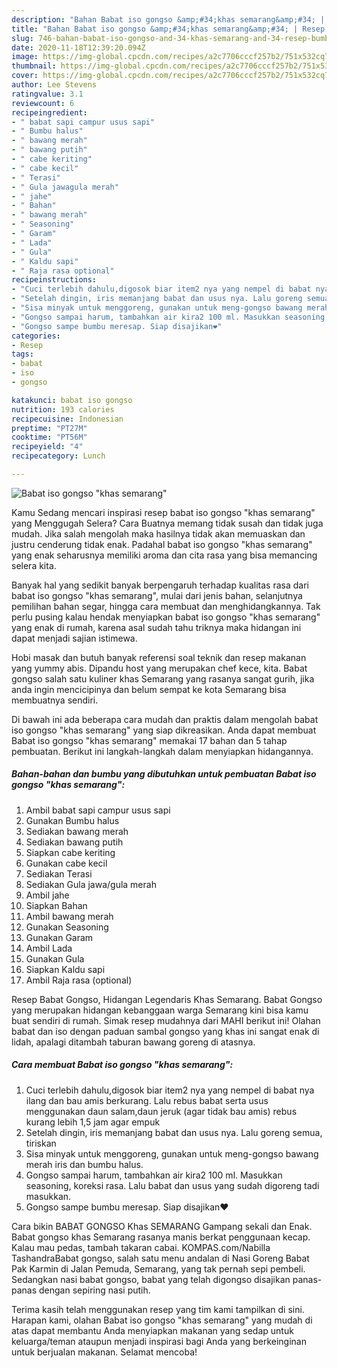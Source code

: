 ```yaml
---
description: "Bahan Babat iso gongso &amp;#34;khas semarang&amp;#34; | Resep Bumbu Babat iso gongso &amp;#34;khas semarang&amp;#34; Yang Mudah Dan Praktis"
title: "Bahan Babat iso gongso &amp;#34;khas semarang&amp;#34; | Resep Bumbu Babat iso gongso &amp;#34;khas semarang&amp;#34; Yang Mudah Dan Praktis"
slug: 746-bahan-babat-iso-gongso-and-34-khas-semarang-and-34-resep-bumbu-babat-iso-gongso-and-34-khas-semarang-and-34-yang-mudah-dan-praktis
date: 2020-11-18T12:39:20.094Z
image: https://img-global.cpcdn.com/recipes/a2c7706cccf257b2/751x532cq70/babat-iso-gongso-khas-semarang-foto-resep-utama.jpg
thumbnail: https://img-global.cpcdn.com/recipes/a2c7706cccf257b2/751x532cq70/babat-iso-gongso-khas-semarang-foto-resep-utama.jpg
cover: https://img-global.cpcdn.com/recipes/a2c7706cccf257b2/751x532cq70/babat-iso-gongso-khas-semarang-foto-resep-utama.jpg
author: Lee Stevens
ratingvalue: 3.1
reviewcount: 6
recipeingredient:
- " babat sapi campur usus sapi"
- " Bumbu halus"
- " bawang merah"
- " bawang putih"
- " cabe keriting"
- " cabe kecil"
- " Terasi"
- " Gula jawagula merah"
- " jahe"
- " Bahan"
- " bawang merah"
- " Seasoning"
- " Garam"
- " Lada"
- " Gula"
- " Kaldu sapi"
- " Raja rasa optional"
recipeinstructions:
- "Cuci terlebih dahulu,digosok biar item2 nya yang nempel di babat nya ilang dan bau amis berkurang. Lalu rebus babat serta usus menggunakan daun salam,daun jeruk (agar tidak bau amis) rebus kurang lebih 1,5 jam agar empuk"
- "Setelah dingin, iris memanjang babat dan usus nya. Lalu goreng semua, tiriskan"
- "Sisa minyak untuk menggoreng, gunakan untuk meng-gongso bawang merah iris dan bumbu halus."
- "Gongso sampai harum, tambahkan air kira2 100 ml. Masukkan seasoning, koreksi rasa. Lalu babat dan usus yang sudah digoreng tadi masukkan."
- "Gongso sampe bumbu meresap. Siap disajikan❤"
categories:
- Resep
tags:
- babat
- iso
- gongso

katakunci: babat iso gongso 
nutrition: 193 calories
recipecuisine: Indonesian
preptime: "PT27M"
cooktime: "PT56M"
recipeyield: "4"
recipecategory: Lunch

---
```



![Babat iso gongso &#34;khas semarang&#34;](https://img-global.cpcdn.com/recipes/a2c7706cccf257b2/751x532cq70/babat-iso-gongso-khas-semarang-foto-resep-utama.jpg)

Kamu Sedang mencari inspirasi resep babat iso gongso &#34;khas semarang&#34; yang Menggugah Selera? Cara Buatnya memang tidak susah dan tidak juga mudah. Jika salah mengolah maka hasilnya tidak akan memuaskan dan justru cenderung tidak enak. Padahal babat iso gongso &#34;khas semarang&#34; yang enak seharusnya memiliki aroma dan cita rasa yang bisa memancing selera kita.

Banyak hal yang sedikit banyak berpengaruh terhadap kualitas rasa dari babat iso gongso &#34;khas semarang&#34;, mulai dari jenis bahan, selanjutnya pemilihan bahan segar, hingga cara membuat dan menghidangkannya. Tak perlu pusing kalau hendak menyiapkan babat iso gongso &#34;khas semarang&#34; yang enak di rumah, karena asal sudah tahu triknya maka hidangan ini dapat menjadi sajian istimewa.

Hobi masak dan butuh banyak referensi soal teknik dan resep makanan yang yummy abis. Dipandu host yang merupakan chef kece, kita. Babat gongso salah satu kuliner khas Semarang yang rasanya sangat gurih, jika anda ingin mencicipinya dan belum sempat ke kota Semarang bisa membuatnya sendiri.


Di bawah ini ada beberapa cara mudah dan praktis dalam mengolah babat iso gongso &#34;khas semarang&#34; yang siap dikreasikan. Anda dapat membuat Babat iso gongso &#34;khas semarang&#34; memakai 17 bahan dan 5 tahap pembuatan. Berikut ini langkah-langkah dalam menyiapkan hidangannya.

<!--inarticleads1-->

##### Bahan-bahan dan bumbu yang dibutuhkan untuk pembuatan Babat iso gongso &#34;khas semarang&#34;:

1. Ambil  babat sapi campur usus sapi
1. Gunakan  Bumbu halus
1. Sediakan  bawang merah
1. Sediakan  bawang putih
1. Siapkan  cabe keriting
1. Gunakan  cabe kecil
1. Sediakan  Terasi
1. Sediakan  Gula jawa/gula merah
1. Ambil  jahe
1. Siapkan  Bahan
1. Ambil  bawang merah
1. Gunakan  Seasoning
1. Gunakan  Garam
1. Ambil  Lada
1. Gunakan  Gula
1. Siapkan  Kaldu sapi
1. Ambil  Raja rasa (optional)


Resep Babat Gongso, Hidangan Legendaris Khas Semarang. Babat Gongso yang merupakan hidangan kebanggaan warga Semarang kini bisa kamu buat sendiri di rumah. Simak resep mudahnya dari MAHI berikut ini! Olahan babat dan iso dengan paduan sambal gongso yang khas ini sangat enak di lidah, apalagi ditambah taburan bawang goreng di atasnya. 

<!--inarticleads2-->

##### Cara membuat Babat iso gongso &#34;khas semarang&#34;:

1. Cuci terlebih dahulu,digosok biar item2 nya yang nempel di babat nya ilang dan bau amis berkurang. Lalu rebus babat serta usus menggunakan daun salam,daun jeruk (agar tidak bau amis) rebus kurang lebih 1,5 jam agar empuk
1. Setelah dingin, iris memanjang babat dan usus nya. Lalu goreng semua, tiriskan
1. Sisa minyak untuk menggoreng, gunakan untuk meng-gongso bawang merah iris dan bumbu halus.
1. Gongso sampai harum, tambahkan air kira2 100 ml. Masukkan seasoning, koreksi rasa. Lalu babat dan usus yang sudah digoreng tadi masukkan.
1. Gongso sampe bumbu meresap. Siap disajikan❤


Cara bikin BABAT GONGSO Khas SEMARANG Gampang sekali dan Enak. Babat gongso khas Semarang rasanya manis berkat penggunaan kecap. Kalau mau pedas, tambah takaran cabai. KOMPAS.com/Nabilla TashandraBabat gongso, salah satu menu andalan di Nasi Goreng Babat Pak Karmin di Jalan Pemuda, Semarang, yang tak pernah sepi pembeli. Sedangkan nasi babat gongso, babat yang telah digongso disajikan panas-panas dengan sepiring nasi putih. 

Terima kasih telah menggunakan resep yang tim kami tampilkan di sini. Harapan kami, olahan Babat iso gongso &#34;khas semarang&#34; yang mudah di atas dapat membantu Anda menyiapkan makanan yang sedap untuk keluarga/teman ataupun menjadi inspirasi bagi Anda yang berkeinginan untuk berjualan makanan. Selamat mencoba!

